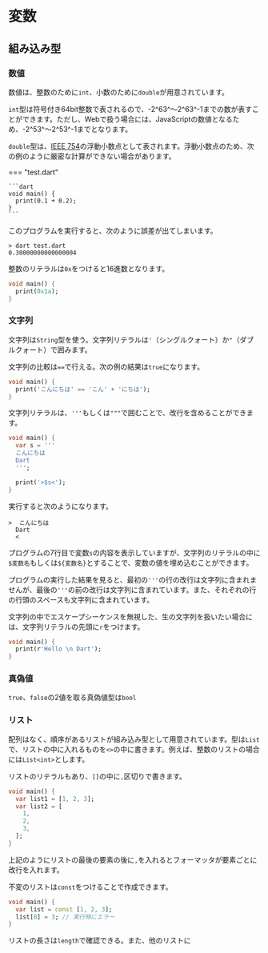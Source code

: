 # 変数

## 組み込み型

### 数値

数値は、整数のために`int`、小数のために`double`が用意されています。

`int`型は符号付き64bit整数で表されるので、-2^63^～2^63^-1までの数が表すことができます。ただし、Webで扱う場合には、JavaScriptの数値となるため、-2^53^～2^53^-1までとなります。

`double`型は、[IEEE 754](https://ja.wikipedia.org/wiki/IEEE_754)の浮動小数点として表されます。浮動小数点のため、次の例のように厳密な計算ができない場合があります。

=== "test.dart"

    ```dart
    void main() {
      print(0.1 + 0.2);
    }
    ```

このプログラムを実行すると、次のように誤差が出てしまいます。

```
> dart test.dart
0.30000000000000004
```

整数のリテラルは`0x`をつけると16進数となります。

```dart
void main() {
  print(0x1a);
}
```

### 文字列

文字列は`String`型を使う。文字列リテラルは`'`（シングルクォート）か`"`（ダブルクォート）で囲みます。

文字列の比較は`==`で行える。次の例の結果は`true`になります。

```dart
void main() {
  print('こんにちは' == 'こん' + 'にちは');
}
```

文字列リテラルは、`'''`もしくは`"""`で囲むことで、改行を含めることができます。

```dart
void main() {
  var s = '''
  こんにちは
  Dart
  ''';

  print('>$s<');
}
```

実行すると次のようになります。

```
>  こんにちは
  Dart
  <
```

プログラムの7行目で変数`s`の内容を表示していますが、文字列のリテラルの中に`$変数名`もしくは`${変数名}`とすることで、変数の値を埋め込むことができます。

プログラムの実行した結果を見ると、最初の`'''`の行の改行は文字列に含まれませんが、最後の`'''`の前の改行は文字列に含まれています。また、それぞれの行の行頭のスペースも文字列に含まれています。

文字列の中でエスケープシーケンスを無視した、生の文字列を扱いたい場合には、文字列リテラルの先頭に`r`をつけます。

```Dart
void main() {
  print(r'Hello \n Dart');
}
```

### 真偽値

`true`、`false`の2値を取る真偽値型は`bool`

### リスト

配列はなく、順序があるリストが組み込み型として用意されています。型は`List`で、リストの中に入れるものを`<>`の中に書きます。例えば、整数のリストの場合には`List<int>`とします。

リストのリテラルもあり、`[]`の中に`,`区切りで書きます。

```dart
void main() {
  var list1 = [1, 2, 3];
  var list2 = [
    1,
    2,
    3,
  ];
}
```

上記のようにリストの最後の要素の後に`,`を入れるとフォーマッタが要素ごとに改行を入れます。

不変のリストは`const`をつけることで作成できます。

```dart
void main() {
  var list = const [1, 2, 3];
  list[0] = 3; // 実行時にエラー
}
```

リストの長さは`length`で確認できる。また、他のリストに
